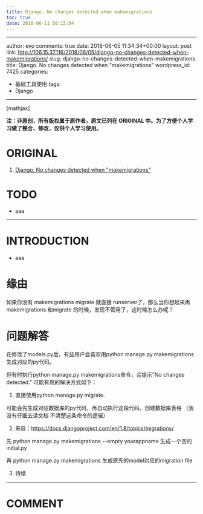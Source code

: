 ```yaml
---
title: Django. No changes detected when makemigrations
toc: true
date: 2018-06-11 08:15:04
---
```

---
author: evo
comments: true
date: 2018-06-05 11:34:34+00:00
layout: post
link: http://106.15.37.116/2018/06/05/django-no-changes-detected-when-makemigrations/
slug: django-no-changes-detected-when-makemigrations
title: Django. No changes detected when "makemigrations"
wordpress_id: 7425
categories:
- 基础工具使用
tags:
- Django
---

<!-- more -->

[mathjax]

**注：非原创，所有版权属于原作者，原文已列在 ORIGINAL 中。为了方便个人学习做了整合、修改，仅供个人学习使用。**


# ORIGINAL





 	
  1. [Django. No changes detected when "makemigrations"](https://blog.csdn.net/stephen_wong/article/details/46351505)




# TODO





 	
  * aaa





* * *





# INTRODUCTION





 	
  * aaa




# 缘由


如果你没有 makemigrations migrate 就直接 runserver了，那么当你想起来再 makemigrations 和migrate 的时候，发现不管用了，这时候怎么办呢？


# 问题解答


在修改了models.py后，有些用户会喜欢用python manage.py makemigrations生成对应的py代码。

但有时执行python manage.py makemigrations命令，会提示"No changes detected." 可能有用的解决方式如下：

1. 直接使用python manage.py migrate.

可能会先生成对应数据库的py代码，再自动执行这段代码，创建数据库表格 （我没有仔细去读文档 不清楚这条命令的逻辑）

2. 来自：https://docs.djangoproject.com/en/1.8/topics/migrations/

先 python manage.py makemigrations --empty yourappname 生成一个空的initial.py

再 python manage.py makemigrations 生成原先的model对应的migration file

3. 待续





















* * *





# COMMENT



